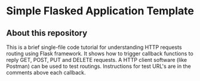 # Simple Flasked Application Template

## About this repository

This is a brief single-file code tutorial for understanding HTTP requests routing using Flask framework. It shows how to trigger callback functions to reply GET, POST, PUT and DELETE requests. A HTTP client software (like Postman) can be used to test routings. Instructions for test URL's are in the comments above each callback.
